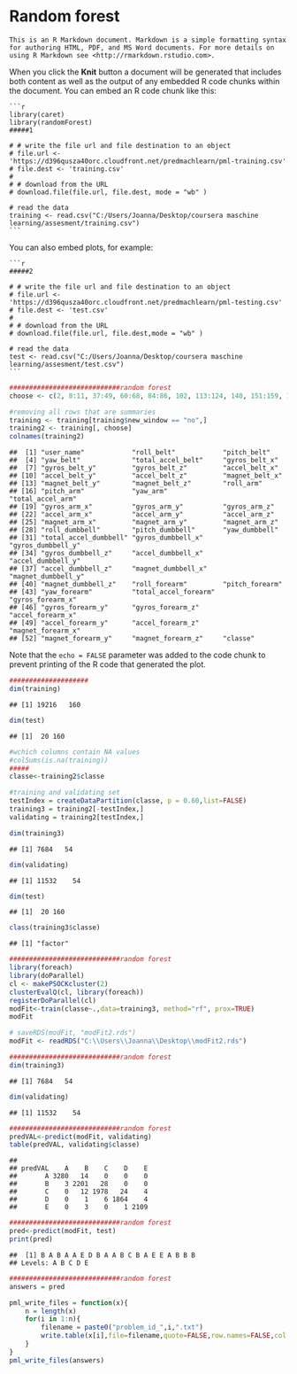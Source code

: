 # Random forest
    
    This is an R Markdown document. Markdown is a simple formatting syntax for authoring HTML, PDF, and MS Word documents. For more details on using R Markdown see <http://rmarkdown.rstudio.com>.

When you click the **Knit** button a document will be generated that includes both content as well as the output of any embedded R code chunks within the document. You can embed an R code chunk like this:
    
    
    ```r
    library(caret)
    library(randomForest)
    #####1
    
    # # write the file url and file destination to an object
    # file.url <- 'https://d396qusza40orc.cloudfront.net/predmachlearn/pml-training.csv'
    # file.dest <- 'training.csv'
    # 
    # # download from the URL
    # download.file(file.url, file.dest, mode = "wb" )
    
    # read the data
    training <- read.csv("C:/Users/Joanna/Desktop/coursera maschine learning/assesment/training.csv")
    ```

You can also embed plots, for example:
    
    
    ```r
    #####2
    
    # # write the file url and file destination to an object
    # file.url <- 'https://d396qusza40orc.cloudfront.net/predmachlearn/pml-testing.csv'
    # file.dest <- 'test.csv'
    # 
    # # download from the URL
    # download.file(file.url, file.dest,mode = "wb" )
    
    # read the data
    test <- read.csv("C:/Users/Joanna/Desktop/coursera maschine learning/assesment/test.csv")
    ```


```r
############################random forest
choose <- c(2, 8:11, 37:49, 60:68, 84:86, 102, 113:124, 140, 151:159, 160)

#removing all rows that are summaries
training <- training[training$new_window == "no",]
training2 <- training[, choose]
colnames(training2)
```

```
##  [1] "user_name"            "roll_belt"            "pitch_belt"          
##  [4] "yaw_belt"             "total_accel_belt"     "gyros_belt_x"        
##  [7] "gyros_belt_y"         "gyros_belt_z"         "accel_belt_x"        
## [10] "accel_belt_y"         "accel_belt_z"         "magnet_belt_x"       
## [13] "magnet_belt_y"        "magnet_belt_z"        "roll_arm"            
## [16] "pitch_arm"            "yaw_arm"              "total_accel_arm"     
## [19] "gyros_arm_x"          "gyros_arm_y"          "gyros_arm_z"         
## [22] "accel_arm_x"          "accel_arm_y"          "accel_arm_z"         
## [25] "magnet_arm_x"         "magnet_arm_y"         "magnet_arm_z"        
## [28] "roll_dumbbell"        "pitch_dumbbell"       "yaw_dumbbell"        
## [31] "total_accel_dumbbell" "gyros_dumbbell_x"     "gyros_dumbbell_y"    
## [34] "gyros_dumbbell_z"     "accel_dumbbell_x"     "accel_dumbbell_y"    
## [37] "accel_dumbbell_z"     "magnet_dumbbell_x"    "magnet_dumbbell_y"   
## [40] "magnet_dumbbell_z"    "roll_forearm"         "pitch_forearm"       
## [43] "yaw_forearm"          "total_accel_forearm"  "gyros_forearm_x"     
## [46] "gyros_forearm_y"      "gyros_forearm_z"      "accel_forearm_x"     
## [49] "accel_forearm_y"      "accel_forearm_z"      "magnet_forearm_x"    
## [52] "magnet_forearm_y"     "magnet_forearm_z"     "classe"
```


Note that the `echo = FALSE` parameter was added to the code chunk to prevent printing of the R code that generated the plot.


```r
####################
dim(training)
```

```
## [1] 19216   160
```

```r
dim(test)
```

```
## [1]  20 160
```

```r
#wchich columns contain NA values
#colSums(is.na(training))
#####
classe<-training2$classe
```


```r
#training and validating set
testIndex = createDataPartition(classe, p = 0.60,list=FALSE)
training3 = training2[-testIndex,]
validating = training2[testIndex,]

dim(training3)
```

```
## [1] 7684   54
```

```r
dim(validating)
```

```
## [1] 11532    54
```

```r
dim(test)
```

```
## [1]  20 160
```

```r
class(training3$classe)
```

```
## [1] "factor"
```



```r
############################random forest
library(foreach)
library(doParallel)
cl <- makePSOCKcluster(2)
clusterEvalQ(cl, library(foreach))
registerDoParallel(cl)
modFit<-train(classe~.,data=training3, method="rf", prox=TRUE)
modFit
```


```r
# saveRDS(modFit, "modFit2.rds")
modFit <- readRDS("C:\\Users\\Joanna\\Desktop\\modFit2.rds")
```



```r
############################random forest
dim(training3)
```

```
## [1] 7684   54
```

```r
dim(validating)
```

```
## [1] 11532    54
```



```r
############################random forest
predVAL<-predict(modFit, validating)
table(predVAL, validating$classe)
```

```
##        
## predVAL    A    B    C    D    E
##       A 3280   14    0    0    0
##       B    3 2201   28    0    0
##       C    0   12 1978   24    4
##       D    0    1    6 1864    4
##       E    0    3    0    1 2109
```


```r
############################random forest
pred<-predict(modFit, test)
print(pred)
```

```
##  [1] B A B A A E D B A A B C B A E E A B B B
## Levels: A B C D E
```


```r
############################random forest
answers = pred

pml_write_files = function(x){
    n = length(x)
    for(i in 1:n){
        filename = paste0("problem_id_",i,".txt")
        write.table(x[i],file=filename,quote=FALSE,row.names=FALSE,col.names=FALSE)
    }
}
pml_write_files(answers)
```
